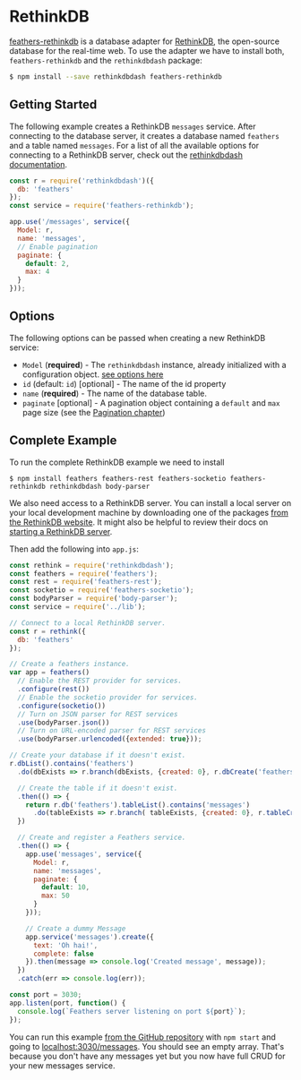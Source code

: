 # RethinkDB

[feathers-rethinkdb](https://github.com/feathersjs/feathers-rethinkdb) is a database adapter for [RethinkDB](https://rethinkdb.com), the open-source database for the real-time web.  To use the adapter we have to install both, `feathers-rethinkdb` and the `rethinkdbdash` package:

```bash
$ npm install --save rethinkdbdash feathers-rethinkdb
```

## Getting Started

The following example creates a RethinkDB `messages` service. After connecting to the database server, it creates a database named `feathers` and a table named `messages`.  For a list of all the available options for connecting to a RethinkDB server, check out the [rethinkdbdash documentation](https://github.com/neumino/rethinkdbdash#importing-the-driver).

```js
const r = require('rethinkdbdash')({
  db: 'feathers'
});
const service = require('feathers-rethinkdb');

app.use('/messages', service({
  Model: r,
  name: 'messages',
  // Enable pagination
  paginate: {
    default: 2,
    max: 4
  }
}));
```

## Options

The following options can be passed when creating a new RethinkDB service:

- `Model` (**required**) - The `rethinkdbdash` instance, already initialized with a configuration object. [see options here](https://github.com/neumino/rethinkdbdash#importing-the-driver)
- `id` (default: `id`) [optional] - The name of the id property
- `name` (**required**) - The name of the database table.
- `paginate` [optional] - A pagination object containing a `default` and `max` page size (see the [Pagination chapter](pagination.md))

## Complete Example

To run the complete RethinkDB example we need to install

```
$ npm install feathers feathers-rest feathers-socketio feathers-rethinkdb rethinkdbdash body-parser
```

We also need access to a RethinkDB server.  You can install a local server on your local development machine by downloading one of the packages [from the RethinkDB website](https://rethinkdb.com/docs/install/).  It might also be helpful to review their docs on [starting a RethinkDB server](http://rethinkdb.com/docs/start-a-server/).

Then add the following into `app.js`:

```js
const rethink = require('rethinkdbdash');
const feathers = require('feathers');
const rest = require('feathers-rest');
const socketio = require('feathers-socketio');
const bodyParser = require('body-parser');
const service = require('../lib');

// Connect to a local RethinkDB server.
const r = rethink({
  db: 'feathers'
});

// Create a feathers instance.
var app = feathers()
  // Enable the REST provider for services.
  .configure(rest())
  // Enable the socketio provider for services.
  .configure(socketio())
  // Turn on JSON parser for REST services
  .use(bodyParser.json())
  // Turn on URL-encoded parser for REST services
  .use(bodyParser.urlencoded({extended: true}));

// Create your database if it doesn't exist.
r.dbList().contains('feathers')
  .do(dbExists => r.branch(dbExists, {created: 0}, r.dbCreate('feathers'))).run()

  // Create the table if it doesn't exist.
  .then(() => {
    return r.db('feathers').tableList().contains('messages')
      .do(tableExists => r.branch( tableExists, {created: 0}, r.tableCreate('messages'))).run();
  })

  // Create and register a Feathers service.
  .then(() => {
    app.use('messages', service({
      Model: r,
      name: 'messages',
      paginate: {
        default: 10,
        max: 50
      }
    }));

    // Create a dummy Message
    app.service('messages').create({
      text: 'Oh hai!',
      complete: false
    }).then(message => console.log('Created message', message));
  })
  .catch(err => console.log(err));

const port = 3030;
app.listen(port, function() {
  console.log(`Feathers server listening on port ${port}`);
});
```

You can run this example [from the GitHub repository](https://github.com/feathersjs/feathers-rethinkdb/blob/master/example/app.js) with `npm start` and going to [localhost:3030/messages](http://localhost:3030/messages). You should see an empty array. That's because you don't have any messages yet but you now have full CRUD for your new messages service.

